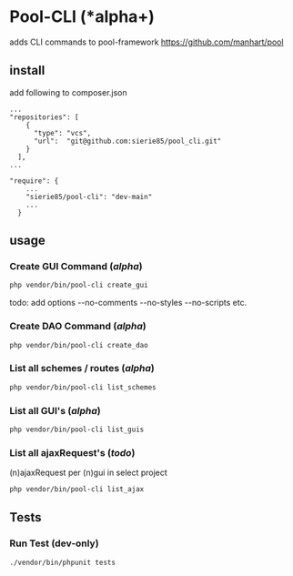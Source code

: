 # Pool-CLI (*alpha+)

adds CLI commands to pool-framework <https://github.com/manhart/pool>

## install

add following to composer.json

```
...
"repositories": [
    {
      "type": "vcs",
      "url":  "git@github.com:sierie85/pool_cli.git"
    }
  ],
...

"require": {
    ...
    "sierie85/pool-cli": "dev-main"
    ...
  }
```

## usage

### Create GUI Command (*alpha*)

```bash
php vendor/bin/pool-cli create_gui
```

todo: add options --no-comments --no-styles --no-scripts etc.

### Create DAO Command (*alpha*)

```bash
php vendor/bin/pool-cli create_dao
```

### List all schemes / routes (*alpha*)

```bash
php vendor/bin/pool-cli list_schemes
```

### List all GUI's (*alpha*)

```bash
php vendor/bin/pool-cli list_guis
```

### List all ajaxRequest's (*todo*)

(n)ajaxRequest per (n)gui in select project

```bash
php vendor/bin/pool-cli list_ajax
```

## Tests

### Run Test (dev-only)

```bash
./vendor/bin/phpunit tests
```